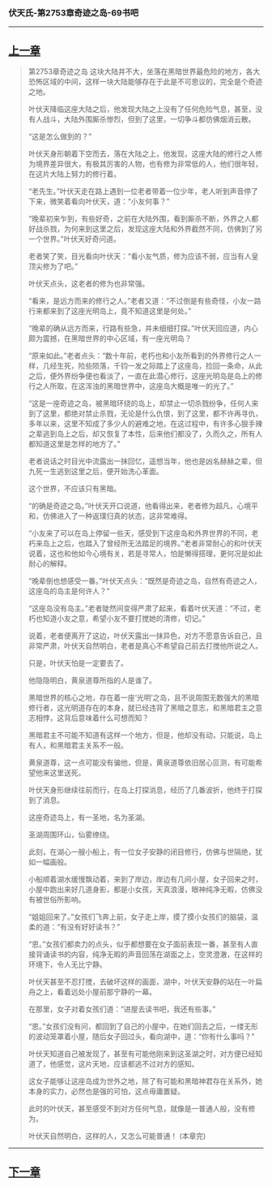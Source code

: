 ### 伏天氏-第2753章奇迹之岛-69书吧

--------
[上一章](./c2d664c2e85b3e1e536fe41be8f90f98.md)
--------


>
>
>
>第2753章奇迹之岛
>这块大陆并不大，坐落在黑暗世界最危险的地方，各大恐怖区域的中间，这样一块大陆能够存在于此是不可思议的，完全是个奇迹之地。
>
>叶伏天降临这座大陆之后，他发现大陆之上没有了任何危险气息，甚至，没有人战斗，大陆外围厮杀惨烈，但到了这里，一切争斗都仿佛烟消云散。
>
>“这是怎么做到的？”
>
>叶伏天身形朝着下空而去，落在大陆之上，他发现，这座大陆的修行之人修为境界差异很大，有极其厉害的人物，也有修为非常低的人，他们很年轻，在这片大陆上努力的修行着。
>
>“老先生。”叶伏天走在路上遇到一位老者带着一位少年，老人听到声音停了下来，微笑着看向叶伏天，道：“小友何事？”
>
>“晚辈初来乍到，有些好奇，之前在大陆外围，看到厮杀不断，外界之人都好战杀戮，为何来到这里之后，发现这座大陆和外界截然不同，仿佛到了另一个世界。”叶伏天好奇问道。
>
>老者笑了笑，目光看向叶伏天：“看小友气质，修为应该不弱，应当有人皇顶尖修为了吧。”
>
>叶伏天点头，这老者的修为也非常强。
>
>“看来，是远方而来的修行之人。”老者又道：“不过倒是有些奇怪，小友一路行来都来到了这座光明岛上，竟不知道这里是何处。”
>
>“晚辈的确从远方而来，行路有些急，并未细细打探。”叶伏天回应道，内心颇为震撼，在黑暗世界的中心区域，有一座光明岛？
>
>“原来如此。”老者点头：“数十年前，老朽也和小友所看到的外界修行之人一样，几经生死，险些陨落，千钧一发之际踏上了这座岛，捡回一条命，从此之后，便外界纷争便也看淡了，一直在此潜心修行，这座光明岛是岛上的修行之人所取，在这浑浊的黑暗世界中，这座岛大概是唯一的光了。”
>
>“这是一座奇迹之岛，被黑暗环绕的岛上，却禁止一切杀戮纷争，任何人来到了这里，都绝对禁止杀戮，无论是什么仇恨，到了这里，都不许再寻仇，多年以来，这里不知成了多少人的避难之地，在这过程中，有许多心狠手辣之辈逃到岛上之后，却又恢复了本性，后来他们都没了，久而久之，所有人都知道这里是怎样的地方了。”
>
>老者说话之时目光中流露出一抹回忆，遥想当年，他也是凶名赫赫之辈，但九死一生逃到这里之后，便开始洗心革面。
>
>这个世界，不应该只有黑暗。
>
>“的确是奇迹之岛。”叶伏天开口说道，他看得出来，老者修为超凡，心境平和，仿佛进入了一种返璞归真的状态，这非常难得。
>
>“小友来了可以在岛上停留一些天，感受到下这座岛和外界世界的不同，老朽来岛上之后，也踏入了曾经所无法踏足的境界。”老者非常耐心的和叶伏天说着，这也和他如今心境有关，若是寻常人，怕是懒得搭理，更何况是如此耐心的解释。
>
>“晚辈倒也想感受一番。”叶伏天点头：“既然是奇迹之岛，自然有奇迹之人，这座岛的岛主是何许人？”
>
>“这座岛没有岛主。”老者陡然间变得严肃了起来，看着叶伏天道：“不过，老朽也知道小友之意，希望小友不要打搅她的清修，切记。”
>
>说着，老者便离开了这边，叶伏天露出一抹异色，对方不愿意告诉自己，且非常严肃，叶伏天自然明白，老者是真心不希望自己前去打搅他所说之人。
>
>只是，叶伏天怕是一定要去了。
>
>他隐隐明白，黄泉道尊所指的人是谁了。
>
>黑暗世界的核心之地，存在着一座‘光明’之岛，且不说周围无数强大的黑暗修行者，这光明道存在的本身，就已经违背了黑暗之意志，和黑暗君主之意志相悖，这背后意味着什么可想而知？
>
>黑暗君主不可能不知道有这样一个地方，但是，他却没有动，只能说，岛上有人，和黑暗君主关系不一般。
>
>黄泉道尊，这一点可能没有骗他，但是，黄泉道尊依旧居心叵测，有可能希望他来这里送死。
>
>叶伏天身形继续往前而行，在岛上打探消息，经历了几番波折，他终于打探到了消息。
>
>这座奇迹岛上，有一圣地，名为圣湖。
>
>圣湖周围环山，仙雾缭绕。
>
>此刻，在湖心一艘小船上，有一位女子安静的闭目修行，仿佛与世隔绝，犹如一幅画般。
>
>小船顺着湖水缓慢飘动着，来到了岸边，岸边有几间小屋，女子回来之时，小屋中跑出来好几道身影，都是小女孩，天真浪漫，眼神纯净无暇，仿佛没有被世俗所影响。
>
>“姐姐回来了。”女孩们飞奔上前，女子走上岸，摸了摸小女孩们的脑袋，温柔的道：“有没有好好读书？”
>
>“恩。”女孩们都卖力的点头，似乎都想要在女子面前表现一番，甚至有人直接背诵读书的内容，纯净无暇的声音回荡在湖面之上，空灵澄澈，在这样的环境下，令人无比宁静。
>
>叶伏天甚至不忍打搅，去破坏这样的画面，湖中，叶伏天安静的站在一叶扁舟之上，看着远处小屋前那宁静的一幕。
>
>在那里，女子对着女孩们道：“进屋去读书吧，我还有些事。”
>
>“恩。”女孩们没有问，都回到了自己的小屋中，在她们回去之后，一缕无形的波动笼罩着小屋，随后女子回过头，看向湖中，道：“你有什么事吗？”
>
>叶伏天知道自己被发现了，甚至有可能他刚来到这圣湖之时，对方便已经知道了，他感觉，这片天地，应该都逃不过对方的感知。
>
>这女子能够让这座岛成为世外之地，除了有可能和黑暗神君存在关系外，她本身的实力，必然也是强的可怕，这点毋庸置疑。
>
>此时的叶伏天，甚至感受不到对方任何气息，就像是一普通人般，没有修为。
>
>叶伏天自然明白，这样的人，又怎么可能普通！
>(本章完)
>
>

--------
[下一章](./d16e3ecb2e31cff05c5da3f85c17c4f9.md)
--------
